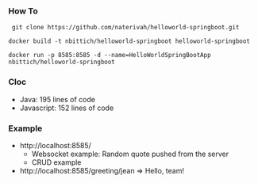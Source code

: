 ### How To
``` git clone https://github.com/naterivah/helloworld-springboot.git```

```docker build -t nbittich/helloworld-springboot helloworld-springboot``` 

```docker run -p 8585:8585 -d --name=HelloWorldSpringBootApp nbittich/helloworld-springboot``` 

### Cloc
- Java: 195 lines of code
- Javascript: 152 lines of code

### Example
 - http://localhost:8585/ 
    - Websocket example: Random quote pushed from the server
    - CRUD example
 - http://localhost:8585/greeting/jean => Hello, team!


